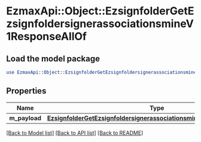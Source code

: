 # EzmaxApi::Object::EzsignfolderGetEzsignfoldersignerassociationsmineV1ResponseAllOf

## Load the model package
```perl
use EzmaxApi::Object::EzsignfolderGetEzsignfoldersignerassociationsmineV1ResponseAllOf;
```

## Properties
Name | Type | Description | Notes
------------ | ------------- | ------------- | -------------
**m_payload** | [**EzsignfolderGetEzsignfoldersignerassociationsmineV1ResponseMPayload**](EzsignfolderGetEzsignfoldersignerassociationsmineV1ResponseMPayload.md) |  | 

[[Back to Model list]](../README.md#documentation-for-models) [[Back to API list]](../README.md#documentation-for-api-endpoints) [[Back to README]](../README.md)


